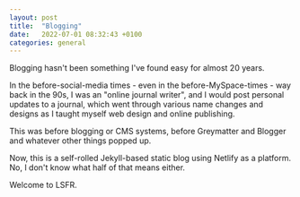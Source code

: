 ```yaml
---
layout: post
title:  "Blogging"
date:   2022-07-01 08:32:43 +0100
categories: general
---
```


Blogging hasn't been something I've found easy for almost 20 years. 

In the before-social-media times - even in the before-MySpace-times - way back in the 90s, I was an "online journal writer", and I would post personal updates to a journal, which went through various name changes and designs as I taught myself web design and online publishing. 

This was before blogging or CMS systems, before Greymatter and Blogger and whatever other things popped up.

Now, this is a self-rolled Jekyll-based static blog using Netlify as a platform. No, I don't know what half of that means either.

Welcome to LSFR.

